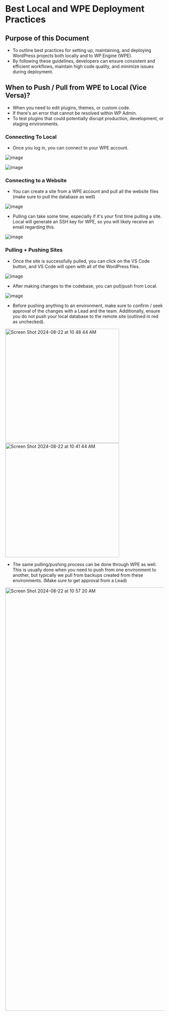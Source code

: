 # Best Local and WPE Deployment Practices

## Purpose of this Document

- To outline best practices for setting up, maintaining, and deploying WordPress projects both locally and to WP Engine (WPE). 
- By following these guidelines, developers can ensure consistent and efficient workflows, maintain high code quality, and minimize issues during deployment.

## When to Push / Pull from WPE to Local (Vice Versa)?

- When you need to edit plugins, themes, or custom code.
- If there's an error that cannot be resolved within WP Admin.
- To test plugins that could potentially disrupt production, development, or staging environments.

### Connecting To Local

- Once you log in, you can connect to your WPE account.

![image](https://github.com/user-attachments/assets/154d516d-e829-4c07-9769-cc1289e27c81)


![image](https://github.com/user-attachments/assets/4911c6cb-f70f-40fd-a8f4-e39d500137b2)

### Connecting to a Website

- You can create a site from a WPE account and pull all the website files (make sure to pull the database as well)
  
![image](https://github.com/user-attachments/assets/1f5a706f-07dc-4e26-ae2e-19cab6a7ecc0)

- Pulling can take some time, especially if it's your first time pulling a site. Local will generate an SSH key for WPE, so you will likely receive an email regarding this.

![image](https://github.com/user-attachments/assets/3ee4b35e-e624-4dcc-9996-470a5e271953)

### Pulling + Pushing Sites

- Once the site is successfully pulled, you can click on the VS Code button, and VS Code will open with all of the WordPress files.

![image](https://github.com/user-attachments/assets/df66ffb9-01a6-4d99-8d72-8e7a68089c08)

- After making changes to the codebase, you can pull/push from Local.

![image](https://github.com/user-attachments/assets/48ce547f-7ab6-42c5-bdad-4567a135780d)

- Before pushing anything to an environment, make sure to confirm / seek approval of the changes with a Lead and the team. Additionally, ensure you do not push your local database to the remote site (outlined in red as unchecked).

<img width="362" alt="Screen Shot 2024-08-22 at 10 48 44 AM" src="https://github.com/user-attachments/assets/f0729e09-855a-4261-8497-14a4c8ca3e9a">
<img width="362" alt="Screen Shot 2024-08-22 at 10 41 44 AM" src="https://github.com/user-attachments/assets/49d803be-64b9-4442-a829-96147812e67e">

- The same pulling/pushing process can be done through WPE as well. This is usually done when you need to push from one environment to another, but typically we pull from backups created from these environments. (Make sure to get approval from a Lead)

<img width="1341" alt="Screen Shot 2024-08-22 at 10 57 20 AM" src="https://github.com/user-attachments/assets/635e06e8-4d80-4689-b48b-c33c199af363">
